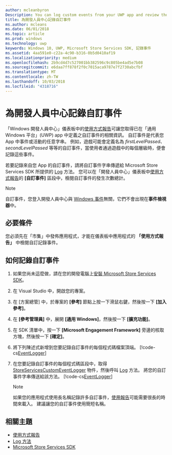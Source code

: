 ```yaml
---
author: mcleanbyron
Description: You can log custom events from your UWP app and review those events in the Usage report on the Windows Dev Center dashboard.
title: 為開發人員中心記錄自訂事件
ms.author: mcleans
ms.date: 06/01/2018
ms.topic: article
ms.prod: windows
ms.technology: uwp
keywords: Windows 10, UWP, Microsoft Store Services SDK, 記錄事件
ms.assetid: 4aa591e0-c22a-4c90-b316-0b5d0410af19
ms.localizationpriority: medium
ms.openlocfilehash: 2b9cd4d7c527001bb382596c9c805be4ad5e7b08
ms.sourcegitcommit: e6daa7ff878f2f0c7015aca9787e7f2730abcfbf
ms.translationtype: MT
ms.contentlocale: zh-TW
ms.lasthandoff: 10/03/2018
ms.locfileid: "4318716"
---
```

# <a name="log-custom-events-for-dev-center"></a>為開發人員中心記錄自訂事件

「Windows 開發人員中心」儀表板中的[使用方式報告](https://msdn.microsoft.com/windows/uwp/publish/usage-report)可讓您取得已在「通用 Windows 平台」(UWP) app 中定義之自訂事件的相關資訊。 自訂事件是代表您 App 中事件或活動的任意字串。 例如，遊戲可能會定義名為 *firstLevelPassed*、*secondLevelPassed* 等等的自訂事件，當使用者通過遊戲中的每個層級時，便會記錄這些事件。

若要記錄來自您 App 的自訂事件，請將自訂事件字串傳遞給 Microsoft Store Services SDK 所提供的 [Log](https://docs.microsoft.com/uwp/api/microsoft.services.store.engagement.storeservicescustomeventlogger.log) 方法。 您可以在「開發人員中心」儀表板中[使用方式報告](https://msdn.microsoft.com/windows/uwp/publish/usage-report)的 **\[自訂事件\]** 區段中，檢閱自訂事件的發生次數總計。

> [!NOTE]
> 自訂事件，您登入開發人員中心與 [Windows 事件](https://msdn.microsoft.com/library/windows/desktop/aa964766.aspx)無關，它們不會出現在**事件檢視器**中。

## <a name="prerequisites"></a>必要條件

您必須先在「市集」中發佈應用程式，才能在儀表板中應用程式的 **「使用方式報告」** 中檢閱自訂記錄事件。

## <a name="how-to-log-custom-events"></a>如何記錄自訂事件

1. 如果您尚未這麼做，請在您的開發電腦上[安裝 Microsoft Store Services SDK](microsoft-store-services-sdk.md#install-the-sdk)。

2. 在 Visual Studio 中，開啟您的專案。

3. 在 \[方案總管\] 中，於專案的 **\[參考\]** 節點上按一下滑鼠右鍵，然後按一下 **\[加入參考\]**。

4. 在 **\[參考管理員\]** 中，展開 **\[通用 Windows\]**，然後按一下 **\[擴充功能\]**。

5. 在 SDK 清單中，按一下 **\[Microsoft Engagement Framework\]** 旁邊的核取方塊，然後按一下 **\[確定\]**。

6. 將下列陳述式新增到您要記錄自訂事件的每個程式碼檔案頂端。
    [!code-cs[EventLogger](./code/StoreSDKSamples/cs/LogEvents.cs#EngagementNamespace)]

7. 在您要記錄自訂事件的每個程式碼區段中，取得 [StoreServicesCustomEventLogger](https://docs.microsoft.com/uwp/api/microsoft.services.store.engagement.storeservicescustomeventlogger.log) 物件，然後呼叫 [Log](https://docs.microsoft.com/uwp/api/microsoft.services.store.engagement.storeservicescustomeventlogger.log) 方法。 將您的自訂事件字串傳送給該方法。
    [!code-cs[EventLogger](./code/StoreSDKSamples/cs/LogEvents.cs#Log)]

    > [!NOTE]
    > 如果您的應用程式使用長名稱記錄許多自訂事件，[使用報告](https://msdn.microsoft.com/windows/uwp/publish/usage-report)可能需要很長的時間來載入。 建議讓您的自訂事件使用簡短名稱。 

## <a name="related-topics"></a>相關主題

* [使用方式報告](https://msdn.microsoft.com/windows/uwp/publish/usage-report)
* [Log 方法](https://docs.microsoft.com/uwp/api/microsoft.services.store.engagement.storeservicescustomeventlogger.log)
* [Microsoft Store Services SDK](https://msdn.microsoft.com/windows/uwp/monetize/microsoft-store-services-sdk)
